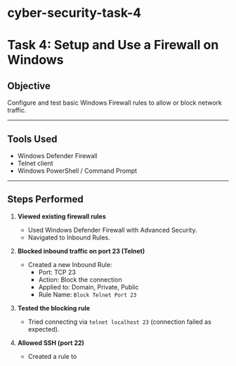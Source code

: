 # cyber-security-task-4
# Task 4: Setup and Use a Firewall on Windows

## Objective
Configure and test basic Windows Firewall rules to allow or block network traffic.

---

## Tools Used
- Windows Defender Firewall
- Telnet client
- Windows PowerShell / Command Prompt

---

## Steps Performed

1. **Viewed existing firewall rules**
   - Used Windows Defender Firewall with Advanced Security.
   - Navigated to Inbound Rules.

2. **Blocked inbound traffic on port 23 (Telnet)**
   - Created a new Inbound Rule:
     - Port: TCP 23
     - Action: Block the connection
     - Applied to: Domain, Private, Public
     - Rule Name: `Block Telnet Port 23`

3. **Tested the blocking rule**
   - Tried connecting via `telnet localhost 23` (connection failed as expected).

4. **Allowed SSH (port 22)**
   - Created a rule to
